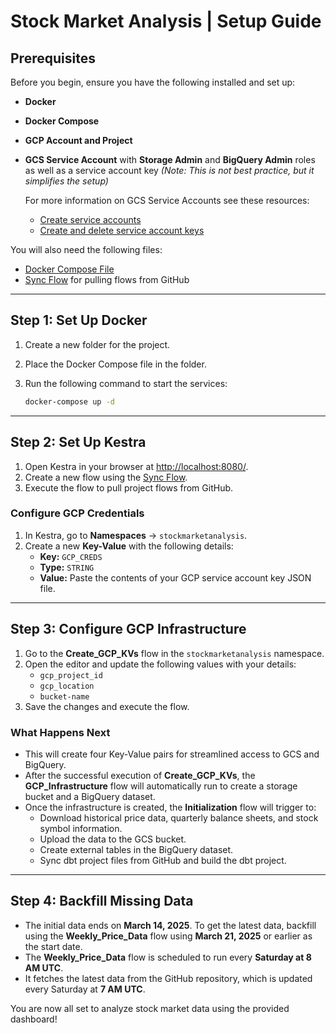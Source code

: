 # Stock Market Analysis | Setup Guide

## Prerequisites

Before you begin, ensure you have the following installed and set up:

- **Docker**
- **Docker Compose**
- **GCP Account and Project**
- **GCS Service Account** with **Storage Admin** and **BigQuery Admin** roles as well as a service account key *(Note: This is not best practice, but it simplifies the setup)*

  For more information on GCS Service Accounts see these resources:
  - [Create service accounts](https://cloud.google.com/iam/docs/service-accounts-create)
  - [Create and delete service account keys](https://cloud.google.com/iam/docs/keys-create-delete)

  
You will also need the following files:

- [Docker Compose File](/setup/docker-compose.yml)
- [Sync Flow](/setup/sync_flows_from_git.yml) for pulling flows from GitHub

---

## Step 1: Set Up Docker

1. Create a new folder for the project.
2. Place the Docker Compose file in the folder.
3. Run the following command to start the services:
   
    ```bash
    docker-compose up -d
    ```

---

## Step 2: Set Up Kestra

1. Open Kestra in your browser at [http://localhost:8080/](http://localhost:8080/).
2. Create a new flow using the [Sync Flow](/setup/sync_flows_from_git.yml).
3. Execute the flow to pull project flows from GitHub.

### Configure GCP Credentials

1. In Kestra, go to **Namespaces** → `stockmarketanalysis`.
2. Create a new **Key-Value** with the following details:
    - **Key:** `GCP_CREDS`
    - **Type:** `STRING`
    - **Value:** Paste the contents of your GCP service account key JSON file.

---

## Step 3: Configure GCP Infrastructure

1. Go to the **Create_GCP_KVs** flow in the `stockmarketanalysis` namespace.
2. Open the editor and update the following values with your details:
    - `gcp_project_id`
    - `gcp_location`
    - `bucket-name`
3. Save the changes and execute the flow.

### What Happens Next
- This will create four Key-Value pairs for streamlined access to GCS and BigQuery.
- After the successful execution of **Create_GCP_KVs**, the **GCP_Infrastructure** flow will automatically run to create a storage bucket and a BigQuery dataset.
- Once the infrastructure is created, the **Initialization** flow will trigger to:
    - Download historical price data, quarterly balance sheets, and stock symbol information.
    - Upload the data to the GCS bucket.
    - Create external tables in the BigQuery dataset.
    - Sync dbt project files from GitHub and build the dbt project.


---

## Step 4: Backfill Missing Data

- The initial data ends on **March 14, 2025**. To get the latest data, backfill using the **Weekly_Price_Data** flow using **March 21, 2025** or earlier as the start date.
- The **Weekly_Price_Data** flow is scheduled to run every **Saturday at 8 AM UTC**.
- It fetches the latest data from the GitHub repository, which is updated every Saturday at **7 AM UTC**.

You are now all set to analyze stock market data using the provided dashboard!

